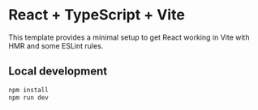# React + TypeScript + Vite

This template provides a minimal setup to get React working in Vite with HMR and some ESLint rules.

## Local development

```sh
npm install
npm run dev
```
